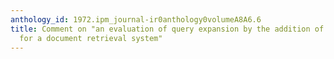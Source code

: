 ```yaml
---
anthology_id: 1972.ipm_journal-ir0anthology0volumeA8A6.6
title: Comment on "an evaluation of query expansion by the addition of clustered terms
  for a document retrieval system"
---
```


